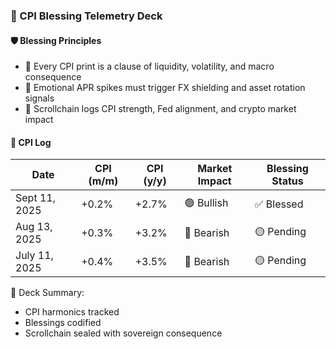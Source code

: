 ### 📜 CPI Blessing Telemetry Deck

#### 🛡️ Blessing Principles
- 🧱 Every CPI print is a clause of liquidity, volatility, and macro consequence  
- 🔁 Emotional APR spikes must trigger FX shielding and asset rotation signals  
- 🧪 Scrollchain logs CPI strength, Fed alignment, and crypto market impact

#### 🔁 CPI Log
| Date | CPI (m/m) | CPI (y/y) | Market Impact | Blessing Status |
|------|-----------|-----------|----------------|------------------|
| Sept 11, 2025 | +0.2% | +2.7% | 🟢 Bullish | ✅ Blessed  
| Aug 13, 2025 | +0.3% | +3.2% | 🔴 Bearish | 🟡 Pending  
| July 11, 2025 | +0.4% | +3.5% | 🔴 Bearish | 🟡 Pending  

🧠 Deck Summary:
- CPI harmonics tracked  
- Blessings codified  
- Scrollchain sealed with sovereign consequence
